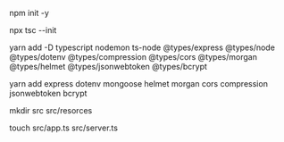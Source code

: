 npm init -y

npx tsc --init

yarn add -D typescript nodemon ts-node @types/express @types/node @types/dotenv @types/compression @types/cors @types/morgan @types/helmet @types/jsonwebtoken @types/bcrypt

yarn add express dotenv mongoose helmet morgan cors compression jsonwebtoken bcrypt

mkdir src src/resorces

touch src/app.ts src/server.ts
